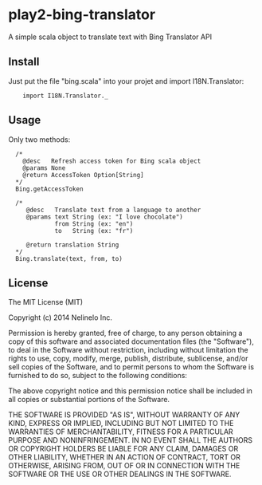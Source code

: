 play2-bing-translator
=====================
A simple scala object to translate text with Bing Translator API
## Install
Just put the file "bing.scala" into your projet and import I18N.Translator:
```
    import I18N.Translator._
```
## Usage
Only two methods:
```
  /*
    @desc   Refresh access token for Bing scala object
    @params None
    @return AccessToken Option[String]
  */
  Bing.getAccessToken
```
```
  /*  
     @desc   Translate text from a language to another
     @params text String (ex: "I love chocolate")
             from String (ex: "en")
             to   String (ex: "fr")
             
     @return translation String
  */
  Bing.translate(text, from, to)
```
## License
The MIT License (MIT)

Copyright (c) 2014 Nelinelo Inc.

Permission is hereby granted, free of charge, to any person obtaining a copy
of this software and associated documentation files (the "Software"), to deal
in the Software without restriction, including without limitation the rights
to use, copy, modify, merge, publish, distribute, sublicense, and/or sell
copies of the Software, and to permit persons to whom the Software is
furnished to do so, subject to the following conditions:

The above copyright notice and this permission notice shall be included in
all copies or substantial portions of the Software.

THE SOFTWARE IS PROVIDED "AS IS", WITHOUT WARRANTY OF ANY KIND, EXPRESS OR
IMPLIED, INCLUDING BUT NOT LIMITED TO THE WARRANTIES OF MERCHANTABILITY,
FITNESS FOR A PARTICULAR PURPOSE AND NONINFRINGEMENT. IN NO EVENT SHALL THE
AUTHORS OR COPYRIGHT HOLDERS BE LIABLE FOR ANY CLAIM, DAMAGES OR OTHER
LIABILITY, WHETHER IN AN ACTION OF CONTRACT, TORT OR OTHERWISE, ARISING FROM,
OUT OF OR IN CONNECTION WITH THE SOFTWARE OR THE USE OR OTHER DEALINGS IN
THE SOFTWARE.
